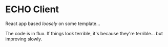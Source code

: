 # ECHO Client

React app based *loosely* on some template...

The code is in flux. If things look terrible, it's because they're terrible... but improving slowly.
